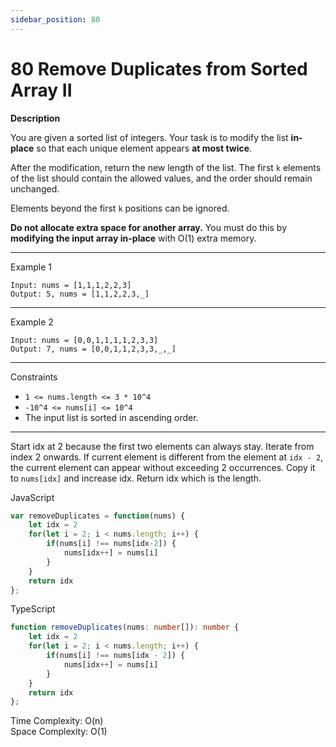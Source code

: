 ```yaml
---
sidebar_position: 80
---
```


# 80 Remove Duplicates from Sorted Array II

**Description**

You are given a sorted list of integers. Your task is to modify the list **in-place** so that each unique element appears **at most twice**.

After the modification, return the new length of the list. The first `k` elements of the list should contain the allowed values, and the order should remain unchanged.

Elements beyond the first `k` positions can be ignored.


**Do not allocate extra space for another array.** You must do this by **modifying the input array in-place** with O(1) extra memory.

---

Example 1

```
Input: nums = [1,1,1,2,2,3]
Output: 5, nums = [1,1,2,2,3,_]
```

---

Example 2

```
Input: nums = [0,0,1,1,1,1,2,3,3]
Output: 7, nums = [0,0,1,1,2,3,3,_,_]
```

---

Constraints

- `1 <= nums.length <= 3 * 10^4`
- `-10^4 <= nums[i] <= 10^4`
- The input list is sorted in ascending order.


---

Start idx at 2 because the first two elements can always stay. Iterate from index 2 onwards. If current element is different from the element at `idx - 2`, the current element can appear without exceeding 2 occurrences. Copy it to `nums[idx]` and increase idx. Return idx which is the length.

JavaScript

```js
var removeDuplicates = function(nums) {
    let idx = 2
    for(let i = 2; i < nums.length; i++) {
        if(nums[i] !== nums[idx-2]) {
            nums[idx++] = nums[i]
        }
    }
    return idx
};
```

TypeScript

```ts
function removeDuplicates(nums: number[]): number {
    let idx = 2
    for(let i = 2; i < nums.length; i++) {
        if(nums[i] !== nums[idx - 2]) {
            nums[idx++] = nums[i]
        }
    }
    return idx
};
```

Time Complexity: O(n)  
Space Complexity: O(1)  